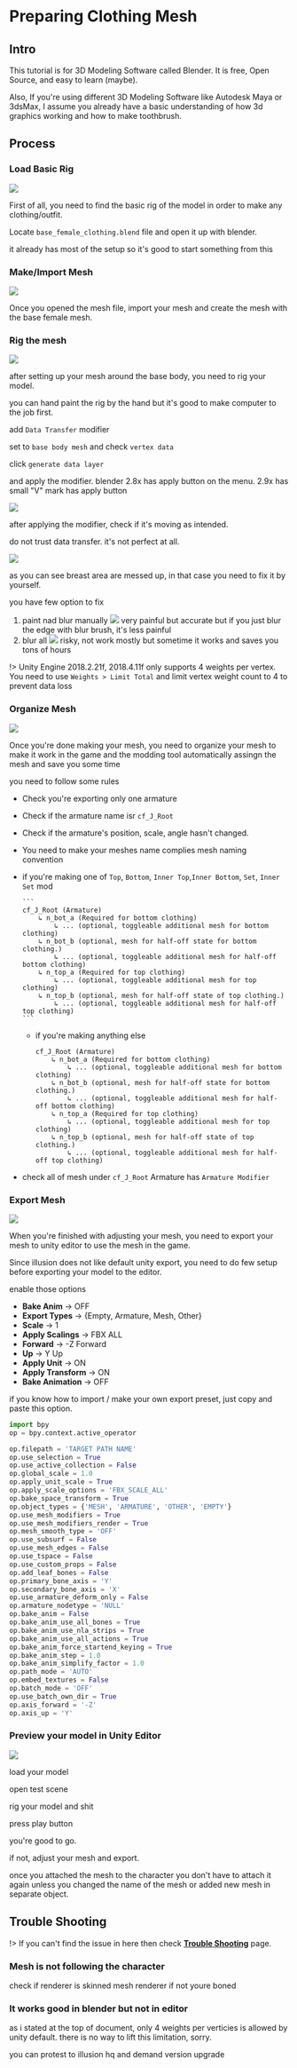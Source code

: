 # Preparing Clothing Mesh

## Intro

This tutorial is for 3D Modeling Software called Blender. It is free, Open Source, and easy to learn (maybe).

Also, If you're using different 3D Modeling Software like Autodesk Maya or 3dsMax, I assume you already have a basic understanding of how 3d graphics working and how to make toothbrush.

## Process

### Load Basic Rig

![](images/tut_01.png)

First of all, you need to find the basic rig of the model in order to make any clothing/outfit.

Locate `base_female_clothing.blend` file and open it up with blender.

it already has most of the setup so it's good to start something from this

### Make/Import Mesh

![](images/tut_02.png)

Once you opened the mesh file, import your mesh and create the mesh with the base female mesh.

### Rig the mesh

![](images/tut_03.png)

after setting up your mesh around the base body, you need to rig your model.

you can hand paint the rig by the hand but it's good to make computer to the job first.

add `Data Transfer` modifier

set to `base body mesh` and check `vertex data`

click `generate data layer`

and apply the modifier. blender 2.8x has apply button on the menu. 2.9x has small "V" mark has apply button

![](images/tut_04.png)

after applying the modifier, check if it's moving as intended.

do not trust data transfer. it's not perfect at all.

![](images/rig_00.png)

as you can see breast area are messed up, in that case you need to fix it by yourself.

you have few option to fix

1. paint nad blur manually
   ![](images/rig_01.png)
   very painful but accurate
   but if you just blur the edge with blur brush, it's less painful
2. blur all
   ![](images/rig_02.png)
   risky, not work mostly but sometime it works and saves you tons of hours

!> Unity Engine 2018.2.21f, 2018.4.11f only supports 4 weights per vertex. You need to use `Weights > Limit Total` and limit vertex weight count to 4 to prevent data loss

### Organize Mesh

![](images/str_00.png)

Once you're done making your mesh, you need to organize your mesh to make it work in the game and the modding tool automatically assingn the mesh and save you some time

you need to follow some rules

-   Check you're exporting only one armature
-   Check if the armature name isr `cf_J_Root`
-   Check if the armature's position, scale, angle hasn't changed.
-   You need to make your meshes name complies mesh naming convention

-   if you're making one of `Top`, `Bottom`, `Inner Top`,`Inner Bottom`, `Set`, `Inner Set` mod

        ```
        cf_J_Root (Armature)
            ↳ n_bot_a (Required for bottom clothing)
                ↳ ... (optional, toggleable additional mesh for bottom clothing)
            ↳ n_bot_b (optional, mesh for half-off state for bottom clothing.)
                ↳ ... (optional, toggleable additional mesh for half-off bottom clothing)
            ↳ n_top_a (Required for top clothing)
                ↳ ... (optional, toggleable additional mesh for top clothing)
            ↳ n_top_b (optional, mesh for half-off state of top clothing.)
                ↳ ... (optional, toggleable additional mesh for half-off top clothing)
        ```

    -   if you're making anything else

        ```
        cf_J_Root (Armature)
            ↳ n_bot_a (Required for bottom clothing)
                ↳ ... (optional, toggleable additional mesh for bottom clothing)
            ↳ n_bot_b (optional, mesh for half-off state for bottom clothing.)
                ↳ ... (optional, toggleable additional mesh for half-off bottom clothing)
            ↳ n_top_a (Required for top clothing)
                ↳ ... (optional, toggleable additional mesh for top clothing)
            ↳ n_top_b (optional, mesh for half-off state of top clothing.)
                ↳ ... (optional, toggleable additional mesh for half-off top clothing)
        ```

-   check all of mesh under `cf_J_Root` Armature has `Armature Modifier`

### Export Mesh

![](images/export_00.png)

When you're finished with adjusting your mesh, you need to export your mesh to unity editor to use the mesh in the game.

Since illusion does not like default unity export, you need to do few setup before exporting your model to the editor.

enable those options

-   **Bake Anim** → OFF
-   **Export Types** → {Empty, Armature, Mesh, Other}
-   **Scale** → 1
-   **Apply Scalings** → FBX ALL
-   **Forward** → -Z Forward
-   **Up** → Y Up
-   **Apply Unit** → ON
-   **Apply Transform** → ON
-   **Bake Animation** → OFF

if you know how to import / make your own export preset, just copy and paste this option.

```python
import bpy
op = bpy.context.active_operator

op.filepath = 'TARGET PATH NAME'
op.use_selection = True
op.use_active_collection = False
op.global_scale = 1.0
op.apply_unit_scale = True
op.apply_scale_options = 'FBX_SCALE_ALL'
op.bake_space_transform = True
op.object_types = {'MESH', 'ARMATURE', 'OTHER', 'EMPTY'}
op.use_mesh_modifiers = True
op.use_mesh_modifiers_render = True
op.mesh_smooth_type = 'OFF'
op.use_subsurf = False
op.use_mesh_edges = False
op.use_tspace = False
op.use_custom_props = False
op.add_leaf_bones = False
op.primary_bone_axis = 'Y'
op.secondary_bone_axis = 'X'
op.use_armature_deform_only = False
op.armature_nodetype = 'NULL'
op.bake_anim = False
op.bake_anim_use_all_bones = True
op.bake_anim_use_nla_strips = True
op.bake_anim_use_all_actions = True
op.bake_anim_force_startend_keying = True
op.bake_anim_step = 1.0
op.bake_anim_simplify_factor = 1.0
op.path_mode = 'AUTO'
op.embed_textures = False
op.batch_mode = 'OFF'
op.use_batch_own_dir = True
op.axis_forward = '-Z'
op.axis_up = 'Y'
```

### Preview your model in Unity Editor

![](images/ig_00.png)

load your model

open test scene

rig your model and shit

press play button

you're good to go.

if not, adjust your mesh and export.

once you attached the mesh to the character you don't have to attach it again unless you changed the name of the mesh or added new mesh in separate object.

## Trouble Shooting

!> If you can't find the issue in here then check [**Trouble Shooting**](tutorials/trouble-shooting.md) page.

### Mesh is not following the character

check if renderer is skinned mesh renderer if not youre boned

### It works good in blender but not in editor

as i stated at the top of document, only 4 weights per verticies is allowed by unity default. there is no way to lift this limitation, sorry.

you can protest to illusion hq and demand version upgrade
